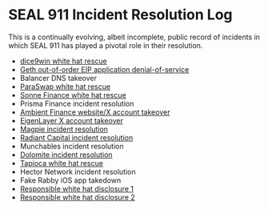 # SEAL 911 Incident Resolution Log

This is a continually evolving, albeit incomplete, public record of incidents in which SEAL 911 has played a pivotal role in their resolution.

- [dice9win white hat rescue](https://www.dlnews.com/articles/defi/seal-911-team-stops-dice9win-exploit-mid-hack)
- [Geth out-of-order EIP application denial-of-service](https://iosiro.com/blog/geth-out-of-order-eip-application-denial-of-service)
- Balancer DNS takeover
- [ParaSwap white hat rescue](https://paraswap.medium.com/post-mortem-augustus-v6-vulnerability-of-march-20th-2024-5df663a4bf01)
- [Sonne Finance white hat rescue](https://medium.com/@SonneFinance/post-mortem-sonne-finance-exploit-12f3daa82b06)
- Prisma Finance incident resolution
- [Ambient Finance website/X account takeover](https://x.com/ambient_finance/status/1846895776116379747)
- [EigenLayer X account takeover](https://x.com/eigen_labs/status/1847446321784881239)
- [Magpie incident resolution](https://medium.com/@Magpieprotocol/magpie-protocol-smart-contract-vulnerability-post-mortem-f6400db0a25e)
- [Radiant Capital incident resolution](https://x.com/RDNTCapital/status/1847121278974480779)
- Munchables incident resolution
- [Dolomite incident resolution](https://x.com/Dolomite_io/status/1773845963058352444)
- [Tapioca white hat rescue](https://x.com/twMattt/status/1847349557266698321)
- Hector Network incident resolution
- Fake Rabby iOS app takedown
- [Responsible white hat disclosure 1](https://x.com/paladin_marco/status/1717482516578193661)
- [Responsible white hat disclosure 2](https://x.com/hoshiyari420/status/1770819387433377940)
